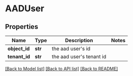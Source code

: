 # AADUser

## Properties
Name | Type | Description | Notes
------------ | ------------- | ------------- | -------------
**object_id** | **str** | the aad user&#x27;s id | 
**tenant_id** | **str** | the aad user&#x27;s tenant id | 

[[Back to Model list]](../README.md#documentation-for-models) [[Back to API list]](../README.md#documentation-for-api-endpoints) [[Back to README]](../README.md)

